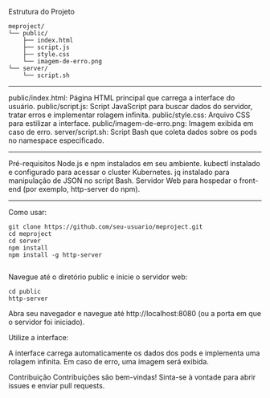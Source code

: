 Estrutura do Projeto
```
meproject/
└── public/
    ├── index.html
    ├── script.js
    ├── style.css
    └── imagem-de-erro.png
└── server/
    └── script.sh
```
-------

public/index.html: Página HTML principal que carrega a interface do usuário.
public/script.js: Script JavaScript para buscar dados do servidor, tratar erros e implementar rolagem infinita.
public/style.css: Arquivo CSS para estilizar a interface.
public/imagem-de-erro.png: Imagem exibida em caso de erro.
server/script.sh: Script Bash que coleta dados sobre os pods no namespace especificado.

--------------------------------------

Pré-requisitos
Node.js e npm instalados em seu ambiente.
kubectl instalado e configurado para acessar o cluster Kubernetes.
jq instalado para manipulação de JSON no script Bash.
Servidor Web para hospedar o front-end (por exemplo, http-server do npm).

-----------------------------------

Como usar:

```
git clone https://github.com/seu-usuario/meproject.git
cd meproject
cd server
npm install
npm install -g http-server


```
Navegue até o diretório public e inicie o servidor web:

```
cd public
http-server
```

Abra seu navegador e navegue até http://localhost:8080 (ou a porta em que o servidor foi iniciado).

Utilize a interface:

A interface carrega automaticamente os dados dos pods e implementa uma rolagem infinita.
Em caso de erro, uma imagem será exibida.

Contribuição
Contribuições são bem-vindas! Sinta-se à vontade para abrir issues e enviar pull requests.




